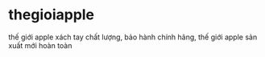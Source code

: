 # thegioiapple
thế giới apple xách tay chất lượng, bảo hành chính hãng, thế giới apple sản xuất mới hoàn toàn
